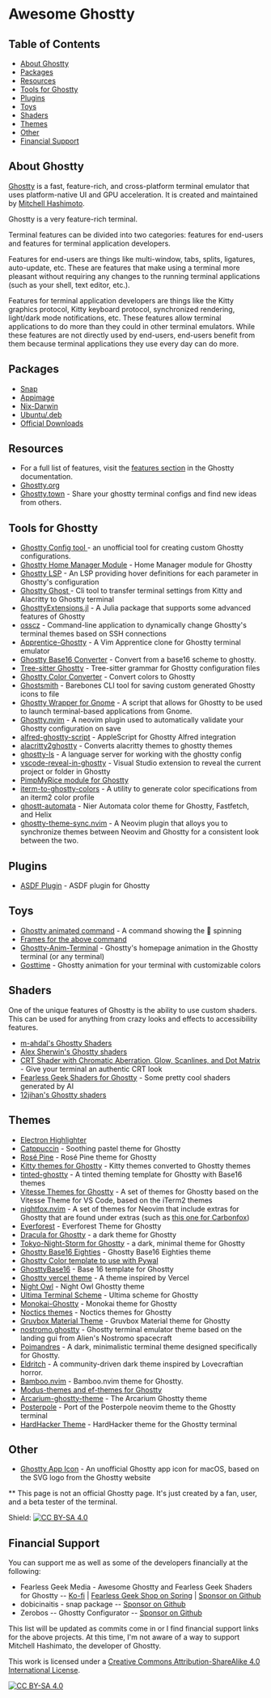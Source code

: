 # Awesome Ghostty

## Table of Contents
* [About Ghostty](#about-ghostty)
* [Packages](#packages)
* [Resources](#resources)
* [Tools for Ghostty](#tools-for-ghostty)
* [Plugins](#plugins)
* [Toys](#toys)
* [Shaders](#shaders)
* [Themes](#themes)
* [Other](#other)
* [Financial Support](#financial-support)

## About Ghostty
[Ghostty](https://ghostty.org/) is a fast, feature-rich, and cross-platform terminal emulator that uses platform-native UI and GPU acceleration. It is created and maintained by [Mitchell Hashimoto](https://github.com/mitchellh).

Ghostty is a very feature-rich terminal.

Terminal features can be divided into two categories: features for end-users and features for terminal application developers.

Features for end-users are things like multi-window, tabs, splits, ligatures, auto-update, etc. These are features that make using a terminal more pleasant without requiring any changes to the running terminal applications (such as your shell, text editor, etc.).

Features for terminal application developers are things like the Kitty graphics protocol, Kitty keyboard protocol, synchronized rendering, light/dark mode notifications, etc. These features allow terminal applications to do more than they could in other terminal emulators. While these features are not directly used by end-users, end-users benefit from them because terminal applications they use every day can do more.

## Packages
* [Snap](https://github.com/dobicinaitis/ghostty-snap)
* [Appimage](https://github.com/psadi/ghostty-appimage)
* [Nix-Darwin](https://github.com/kbwhodat/ghostty-nix-darwin)
* [Ubuntu/.deb](https://github.com/mkasberg/ghostty-ubuntu)
* [Official Downloads](https://ghostty.org/download)
  
## Resources

* For a full list of features, visit the [features section](https://ghostty.org/docs/features) in the Ghostty documentation.
* [Ghostty.org](https://ghostty.org)
* [Ghostty.town](https://ghostty.town) - Share your ghostty terminal configs and find new ideas from others.

## Tools for Ghostty
* [Ghostty Config tool ](https://ghostty.zerebos.com/) - an unofficial tool for creating custom Ghostty configurations.
* [Ghostty Home Manager Module](https://github.com/clo4/ghostty-hm-module) - Home Manager module for Ghostty
* [Ghostty LSP](https://github.com/matthewmturner/ghostty-lsp) - An LSP providing hover definitions for each parameter in Ghostty's configuration
* [Ghostty Ghost ](https://github.com/gambithunt/ghostty-ghost) - Cli tool to transfer terminal settings from Kitty and Alacritty to Ghostty terminal
* [GhosttyExtensions.jl](https://github.com/piechologist/GhosttyExtensions.jl) - A Julia package that supports some advanced features of Ghostty
* [osscz](https://github.com/kontza/osscz) - Command-line application to dynamically change Ghostty's terminal themes based on SSH connections
* [Apprentice-Ghostty](https://github.com/ethanfrogers/apprentice-ghostty) - A Vim Apprentice clone for Ghostty terminal emulator
* [Ghostty Base16 Converter](https://github.com/l0go/ghostty-base16-converter) - Convert from a base16 scheme to ghostty.
* [Tree-sitter Ghostty](https://github.com/bezhermoso/tree-sitter-ghostty) - Tree-sitter grammar for Ghostty configuration files
* [Ghostty Color Converter](https://github.com/almonk/ghostty-color-converter) - Convert colors to Ghostty
* [Ghostsmith](https://github.com/vandorsx/ghostsmith) - Barebones CLI tool for saving custom generated Ghostty icons to file
* [Ghostty Wrapper for Gnome](https://github.com/lucas-yotsui/Ghostty-Wrapper-for-Gnome) - A script that allows for Ghostty to be used to launch terminal-based applications from Gnome.
* [Ghostty.nvim](https://github.com/isak102/ghostty.nvim) - A neovim plugin used to automatically validate your Ghostty configuration on save
* [alfred-ghostty-script](https://github.com/zeitlings/alfred-ghostty-script) - AppleScript for Ghostty Alfred integration
* [alacritty2ghostty](https://github.com/AlphaTechnolog/alacritty2ghostty) - Converts alacritty themes to ghostty themes
* [ghostty-ls](https://github.com/MKindberg/ghostty-ls) - A language server for working with the ghostty config
* [vscode-reveal-in-ghostty](https://github.com/sapegin/vscode-reveal-in-ghostty) - Visual Studio extension to reveal the current project or folder in Ghostty
* [PimpMyRice module for Ghostty](https://github.com/pimpmyrice-modules/ghostty)
* [iterm-to-ghostty-colors](https://github.com/richscott/iterm-to-ghostty-colors) - A utility to generate color specifications from an iterm2 color profile
* [ghostt-automata](https://github.com/MauriceElliott/ghostt-automata) - Nier Automata color theme for Ghostty, Fastfetch, and Helix
* [ghostty-theme-sync.nvim](https://github.com/landerson02/ghostty-theme-sync.nvim) - A Neovim plugin that alloys  you to synchronize themes between Neovim and Ghostty for a consistent look between the two. 

## Plugins
* [ASDF Plugin](https://github.com/ilvez/asdf-ghostty) - ASDF plugin for Ghostty

## Toys
* [Ghostty animated command](https://github.com/lukeshere/ghostty-animation-command) - A command showing the 👻 spinning
* [Frames for the above command](https://github.com/Ayomided/go-ghostty/tree/main/home/animation_frames)
* [Ghostty-Anim-Terminal](https://github.com/Feror-BotMaker/Ghostty-Anim-Terminal) - Ghostty's homepage animation in the Ghostty terminal (or any terminal)
* [Gosttime](https://github.com/SohelIslamImran/ghosttime) - Ghostty animation for your terminal with customizable colors

## Shaders
One of the unique features of Ghostty is the ability to use custom shaders. This can be used for anything from crazy looks and effects to accessibility features.

* [m-ahdal's Ghostty Shaders](https://github.com/m-ahdal/ghostty-shaders)
* [Alex Sherwin's Ghostty shaders](https://github.com/alex-sherwin/my-ghostty-shaders)
* [CRT Shader with Chromatic Aberration, Glow, Scanlines, and Dot Matrix](https://github.com/luiscarlospando/crt-shader-with-chromatic-aberration-glow-scanlines-dot-matrix) - Give your terminal an authentic CRT look
* [Fearless Geek Shaders for Ghostty](https://github.com/fearlessgeekmedia/Fearless-Geek-Shaders-for-Ghostty) - Some pretty cool shaders generated by AI
* [12jihan's Ghostty shaders](https://github.com/12jihan/ghostty_shaders)

## Themes
* [Electron Highlighter](https://github.com/electron-highlighter/ghostty)
* [Catppuccin](https://github.com/catppuccin/ghostty) - Soothing pastel theme for Ghostty
* [Rosé Pine](https://github.com/rose-pine/ghostty) - Rosé Pine theme for Ghostty
* [Kitty themes for Ghostty](https://github.com/hroi/ghostty-themes) - Kitty themes converted to Ghostty themes
* [tinted-ghostty](https://github.com/bezhermoso/tinted-ghostty) - A tinted theming template for Ghostty with Base16 themes
* [Vitesse Themes for Ghostty](https://github.com/hamlim/vitesse-ghostty-theme) - A set of themes for Ghostty based on the Vitesse Theme for VS Code, based on the iTerm2 themes
* [nightfox.nvim](https://github.com/EdenEast/nightfox.nvim/) - A set of themes for Neovim that include extras for Ghostty that are found under extras (such as [this one for Carbonfox](https://github.com/EdenEast/nightfox.nvim/blob/main/extra/carbonfox/carbonfox.ghostty))
* [Everforest](https://github.com/jrswab/ghostty-everforest) - Everforest Theme for Ghostty
* [Dracula for Ghostty](https://github.com/MohamedElashri/ghostty-dracula) - a dark theme for Ghostty
* [Tokyo-Night-Storm for Ghostty](https://github.com/wyattgill9/dotfiles/blob/main/arch-conf/ghostty/themes/tokyo) - a dark, minimal theme for Ghostty
* [Ghostty Base16 Eighties](https://github.com/troyanov/ghostty-base16-eighties) - Ghostty Base16 Eighties theme
* [Ghostty Color template to use with Pywal](https://gist.github.com/strlrd-29/c7dfed495d194fabc077956d7919c470)
* [GhosttyBase16](https://github.com/RGBCube/GhosttyBase16) - Base 16 template for Ghostty
* [Ghostty vercel theme](https://github.com/chungweileong94/ghostty-vercel-theme) - A theme inspired by Vercel
* [Night Owl](https://github.com/ssong/night-owl-ghostty-theme) - Night Owl Ghostty theme
* [Ultima Terminal Scheme](https://github.com/egorlem/ultima.terminals-scheme/tree/main/ghostty) - Ultima scheme for Ghostty
* [Monokai-Ghostty](https://github.com/Kirlovon/monokai-ghostty) - Monokai theme for Ghostty
* [Noctics themes](https://github.com/EastSun5566/ghostty-noctis-themes) - Noctics themes for Ghostty
* [Gruvbox Material Theme](https://github.com/dot-1q/gruvbox-material-ghostty) - Gruvbox Material theme for Ghostty
* [nostromo.ghostty](https://github.com/Nostromo-UI/nostromo.ghostty) - Ghostty terminal emulator theme based on the landing gui from Alien's Nostromo spacecraft
* [Poimandres](https://github.com/lorrehuggan/ghostty_poimandres_theme) - A dark, minimalistic terminal theme designed specifically for Ghostty.
* [Eldritch](https://github.com/eldritch-theme/ghostty) - A community-driven dark theme inspired by Lovecraftian horror.
* [Bamboo.nvim](https://github.com/ribru17/bamboo.nvim/tree/master/extras/ghostty) - Bamboo.nvim theme for Ghostty.
* [Modus-themes and ef-themes for Ghostty](https://github.com/anhsirk0/ghostty-themes)
* [Arcarium-ghostty-theme](https://github.com/daniellmiranda/arcarium-ghostty-theme) - The Arcarium Ghostty theme
* [Posterpole](https://github.com/posterpole/ghostty) - Port of the Posterpole neovim theme to the Ghostty terminal
* [HardHacker Theme](https://github.com/stevebosworth/hardhacker-ghostty) - HardHacker theme for the Ghostty terminal

## Other
* [Ghostty App Icon](https://github.com/lukejanicke/ghostty-app-icon) - An unofficial Ghostty app icon for macOS, based on the SVG logo from the Ghostty website

** This page is not an official Ghostty page. It's just created by a fan, user, and a beta tester of the terminal.

Shield: [![CC BY-SA 4.0][cc-by-sa-shield]][cc-by-sa]

## Financial Support

You can support me as well as some of the developers financially at the following:
* Fearless Geek Media - Awesome Ghostty and Fearless Geek Shaders for Ghostty -- [Ko-fi](https://ko-fi.com/fearlessgeekmedia) | [Fearless Geek Shop on Spring](https://fearlessgeekmedia.creator-spring.com/) | [Sponsor on Github](https://github.com/sponsors/fearlessgeekmedia)
* dobicinaitis - snap package -- [Sponsor on Github](https://github.com/sponsors/dobicinaitis)
* Zerobos -- Ghostty Configurator -- [Sponsor on Github](https://github.com/sponsors/zerebos)

This list will be updated as commits come in or I find financial support links for the above projects. At this time, I'm not aware of a way to support Mitchell Hashimato, the developer of Ghostty. 

This work is licensed under a
[Creative Commons Attribution-ShareAlike 4.0 International License][cc-by-sa].

[![CC BY-SA 4.0][cc-by-sa-image]][cc-by-sa]

[cc-by-sa]: http://creativecommons.org/licenses/by-sa/4.0/
[cc-by-sa-image]: https://licensebuttons.net/l/by-sa/4.0/88x31.png
[cc-by-sa-shield]: https://img.shields.io/badge/License-CC%20BY--SA%204.0-lightgrey.svg
